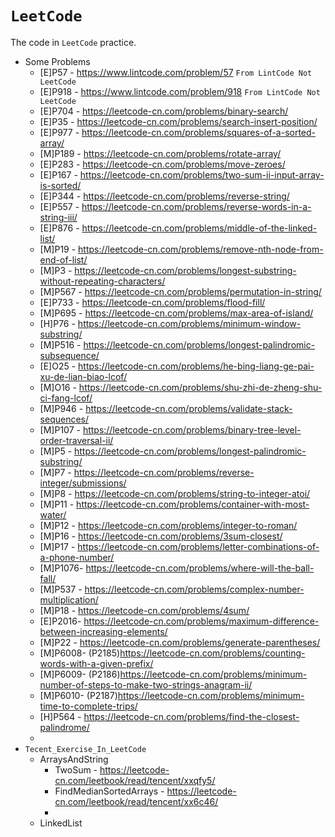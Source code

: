 # `LeetCode`

The code in `LeetCode` practice.
+ Some Problems
  + [E]P57 - https://www.lintcode.com/problem/57 `From LintCode Not LeetCode`
  + [E]P918 - https://www.lintcode.com/problem/918 `From LintCode Not LeetCode`
  + [E]P704 - https://leetcode-cn.com/problems/binary-search/
  + [E]P35  - https://leetcode-cn.com/problems/search-insert-position/
  + [E]P977 - https://leetcode-cn.com/problems/squares-of-a-sorted-array/
  + [M]P189 - https://leetcode-cn.com/problems/rotate-array/
  + [E]P283 - https://leetcode-cn.com/problems/move-zeroes/
  + [E]P167 - https://leetcode-cn.com/problems/two-sum-ii-input-array-is-sorted/
  + [E]P344 - https://leetcode-cn.com/problems/reverse-string/
  + [E]P557 - https://leetcode-cn.com/problems/reverse-words-in-a-string-iii/
  + [E]P876 - https://leetcode-cn.com/problems/middle-of-the-linked-list/
  + [M]P19  - https://leetcode-cn.com/problems/remove-nth-node-from-end-of-list/
  + [M]P3   - https://leetcode-cn.com/problems/longest-substring-without-repeating-characters/
  + [M]P567 - https://leetcode-cn.com/problems/permutation-in-string/
  + [E]P733 - https://leetcode-cn.com/problems/flood-fill/
  + [M]P695 - https://leetcode-cn.com/problems/max-area-of-island/
  + [H]P76  - https://leetcode-cn.com/problems/minimum-window-substring/
  + [M]P516 - https://leetcode-cn.com/problems/longest-palindromic-subsequence/
  + [E]O25  - https://leetcode-cn.com/problems/he-bing-liang-ge-pai-xu-de-lian-biao-lcof/
  + [M]O16  - https://leetcode-cn.com/problems/shu-zhi-de-zheng-shu-ci-fang-lcof/
  + [M]P946 - https://leetcode-cn.com/problems/validate-stack-sequences/
  + [M]P107 - https://leetcode-cn.com/problems/binary-tree-level-order-traversal-ii/
  + [M]P5   - https://leetcode-cn.com/problems/longest-palindromic-substring/
  + [M]P7   - https://leetcode-cn.com/problems/reverse-integer/submissions/
  + [M]P8   - https://leetcode-cn.com/problems/string-to-integer-atoi/
  + [M]P11  - https://leetcode-cn.com/problems/container-with-most-water/
  + [M]P12  - https://leetcode-cn.com/problems/integer-to-roman/
  + [M]P16  - https://leetcode-cn.com/problems/3sum-closest/
  + [M]P17  - https://leetcode-cn.com/problems/letter-combinations-of-a-phone-number/
  + [M]P1076- https://leetcode-cn.com/problems/where-will-the-ball-fall/
  + [M]P537 - https://leetcode-cn.com/problems/complex-number-multiplication/
  + [M]P18  - https://leetcode-cn.com/problems/4sum/
  + [E]P2016- https://leetcode-cn.com/problems/maximum-difference-between-increasing-elements/
  + [M]P22  - https://leetcode-cn.com/problems/generate-parentheses/
  + [M]P6008- (P2185)https://leetcode-cn.com/problems/counting-words-with-a-given-prefix/
  + [M]P6009- (P2186)https://leetcode-cn.com/problems/minimum-number-of-steps-to-make-two-strings-anagram-ii/
  + [M]P6010- (P2187)https://leetcode-cn.com/problems/minimum-time-to-complete-trips/
  + [H]P564 - https://leetcode-cn.com/problems/find-the-closest-palindrome/
  + 
+ `Tecent_Exercise_In_LeetCode`
  + ArraysAndString
    + TwoSum - https://leetcode-cn.com/leetbook/read/tencent/xxqfy5/
    + FindMedianSortedArrays - https://leetcode-cn.com/leetbook/read/tencent/xx6c46/
    + 
  + LinkedList